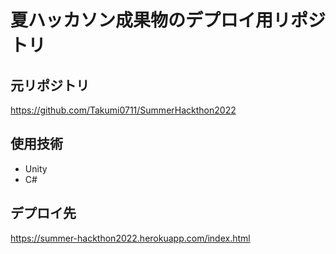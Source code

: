 # 夏ハッカソン成果物のデプロイ用リポジトリ

## 元リポジトリ
https://github.com/Takumi0711/SummerHackthon2022

## 使用技術
- Unity
- C#

## デプロイ先
https://summer-hackthon2022.herokuapp.com/index.html
